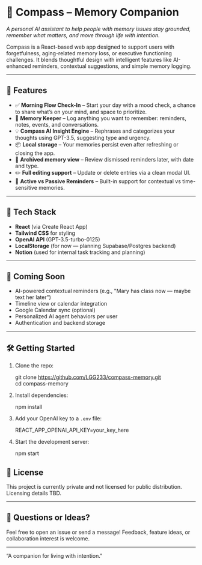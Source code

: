 # 🧭 Compass – Memory Companion

*A personal AI assistant to help people with memory issues stay grounded, remember what matters, and move through life with intention.*

Compass is a React-based web app designed to support users with forgetfulness, aging-related memory loss, or executive functioning challenges. It blends thoughtful design with intelligent features like AI-enhanced reminders, contextual suggestions, and simple memory logging.

---

## 🌟 Features

- ✅ **Morning Flow Check-In** – Start your day with a mood check, a chance to share what’s on your mind, and space to prioritize.
- 🧠 **Memory Keeper** – Log anything you want to remember: reminders, notes, events, and conversations.
- 💡 **Compass AI Insight Engine** – Rephrases and categorizes your thoughts using GPT-3.5, suggesting type and urgency.
- 📦 **Local storage** – Your memories persist even after refreshing or closing the app.
- 📆 **Archived memory view** – Review dismissed reminders later, with date and type.
- ✏️ **Full editing support** – Update or delete entries via a clean modal UI.
- 🧘 **Active vs Passive Reminders** – Built-in support for contextual vs time-sensitive memories.

---

## 🧰 Tech Stack

- **React** (via Create React App)
- **Tailwind CSS** for styling
- **OpenAI API** (GPT-3.5-turbo-0125)
- **LocalStorage** (for now — planning Supabase/Postgres backend)
- **Notion** (used for internal task tracking and planning)

---

## 🚧 Coming Soon

- AI-powered contextual reminders (e.g., "Mary has class now — maybe text her later")
- Timeline view or calendar integration
- Google Calendar sync (optional)
- Personalized AI agent behaviors per user
- Authentication and backend storage

---

## 🛠 Getting Started

1. Clone the repo:

   git clone https://github.com/LGG233/compass-memory.git  
   cd compass-memory

2. Install dependencies:

   npm install

3. Add your OpenAI key to a `.env` file:

   REACT_APP_OPENAI_API_KEY=your_key_here

4. Start the development server:

   npm start

## 📄 License

This project is currently private and not licensed for public distribution. Licensing details TBD.

---

## 💬 Questions or Ideas?

Feel free to open an issue or send a message! Feedback, feature ideas, or collaboration interest is welcome.

---

 “A companion for living with intention.”